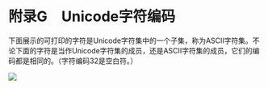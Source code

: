    

# 附录G　Unicode字符编码

下面展示的可打印的字符是Unicode字符集中的一个子集，称为ASCII字符集。不论下面的字符是当作Unicode字符集的成员，还是ASCII字符集的成员，它们的编码都是相同的。（字符编码32是空白符。）

![](0-Assets/Epubook/程序员编程语言经典合集（计算机科学丛书5册套装），javapython编程语言含经典教材龙书《编译原理》%20(Bruce%20Eckel%20%20Alfred%20V.%20Aho%20%20Monica%20S.%20Lam%20etc.)%20(Z-Library)/images/image11483.jpeg)